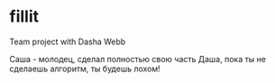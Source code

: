 # fillit
Team project with Dasha Webb

Саша - молодец, сделал полностью свою часть
Даша, пока ты не сделаешь алгоритм, ты будешь лохом!
